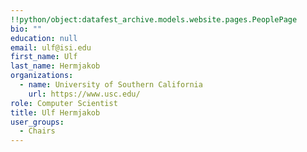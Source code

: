 ```yaml
---
!!python/object:datafest_archive.models.website.pages.PeoplePage
bio: ""
education: null
email: ulf@isi.edu
first_name: Ulf
last_name: Hermjakob
organizations:
  - name: University of Southern California
    url: https://www.usc.edu/
role: Computer Scientist
title: Ulf Hermjakob
user_groups:
  - Chairs
---
```

